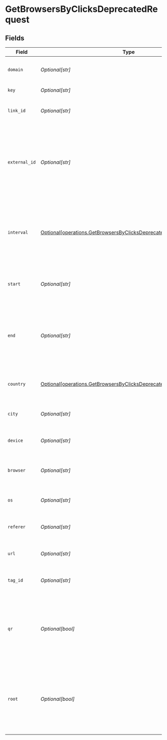 # GetBrowsersByClicksDeprecatedRequest


## Fields

| Field                                                                                                                                              | Type                                                                                                                                               | Required                                                                                                                                           | Description                                                                                                                                        |
| -------------------------------------------------------------------------------------------------------------------------------------------------- | -------------------------------------------------------------------------------------------------------------------------------------------------- | -------------------------------------------------------------------------------------------------------------------------------------------------- | -------------------------------------------------------------------------------------------------------------------------------------------------- |
| `domain`                                                                                                                                           | *Optional[str]*                                                                                                                                    | :heavy_minus_sign:                                                                                                                                 | The domain to filter analytics for.                                                                                                                |
| `key`                                                                                                                                              | *Optional[str]*                                                                                                                                    | :heavy_minus_sign:                                                                                                                                 | The short link slug.                                                                                                                               |
| `link_id`                                                                                                                                          | *Optional[str]*                                                                                                                                    | :heavy_minus_sign:                                                                                                                                 | The unique ID of the short link on Dub.                                                                                                            |
| `external_id`                                                                                                                                      | *Optional[str]*                                                                                                                                    | :heavy_minus_sign:                                                                                                                                 | This is the ID of the link in the your database. Must be prefixed with 'ext_' when passed as a query parameter.                                    |
| `interval`                                                                                                                                         | [Optional[operations.GetBrowsersByClicksDeprecatedQueryParamInterval]](../../models/operations/getbrowsersbyclicksdeprecatedqueryparaminterval.md) | :heavy_minus_sign:                                                                                                                                 | The interval to retrieve analytics for. Takes precedence over start and end. If undefined, defaults to 24h.                                        |
| `start`                                                                                                                                            | *Optional[str]*                                                                                                                                    | :heavy_minus_sign:                                                                                                                                 | The start date and time when to retrieve analytics from.                                                                                           |
| `end`                                                                                                                                              | *Optional[str]*                                                                                                                                    | :heavy_minus_sign:                                                                                                                                 | The end date and time when to retrieve analytics from. If not provided, defaults to the current date.                                              |
| `country`                                                                                                                                          | [Optional[operations.GetBrowsersByClicksDeprecatedQueryParamCountry]](../../models/operations/getbrowsersbyclicksdeprecatedqueryparamcountry.md)   | :heavy_minus_sign:                                                                                                                                 | The country to retrieve analytics for.                                                                                                             |
| `city`                                                                                                                                             | *Optional[str]*                                                                                                                                    | :heavy_minus_sign:                                                                                                                                 | The city to retrieve analytics for.                                                                                                                |
| `device`                                                                                                                                           | *Optional[str]*                                                                                                                                    | :heavy_minus_sign:                                                                                                                                 | The device to retrieve analytics for.                                                                                                              |
| `browser`                                                                                                                                          | *Optional[str]*                                                                                                                                    | :heavy_minus_sign:                                                                                                                                 | The browser to retrieve analytics for.                                                                                                             |
| `os`                                                                                                                                               | *Optional[str]*                                                                                                                                    | :heavy_minus_sign:                                                                                                                                 | The OS to retrieve analytics for.                                                                                                                  |
| `referer`                                                                                                                                          | *Optional[str]*                                                                                                                                    | :heavy_minus_sign:                                                                                                                                 | The referer to retrieve analytics for.                                                                                                             |
| `url`                                                                                                                                              | *Optional[str]*                                                                                                                                    | :heavy_minus_sign:                                                                                                                                 | The URL to retrieve analytics for.                                                                                                                 |
| `tag_id`                                                                                                                                           | *Optional[str]*                                                                                                                                    | :heavy_minus_sign:                                                                                                                                 | The tag ID to retrieve analytics for.                                                                                                              |
| `qr`                                                                                                                                               | *Optional[bool]*                                                                                                                                   | :heavy_minus_sign:                                                                                                                                 | Filter for QR code scans. If true, filter for QR codes only. If false, filter for links only. If undefined, return both.                           |
| `root`                                                                                                                                             | *Optional[bool]*                                                                                                                                   | :heavy_minus_sign:                                                                                                                                 | Filter for root domains. If true, filter for domains only. If false, filter for links only. If undefined, return both.                             |